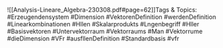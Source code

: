 
![[Analysis-Lineare_Algebra-230308.pdf#page=62]]Tags & Topics:
   #Erzeugendensystem
   #Dimension
   #VektorenDefinition
   #werdenDefinition
   #Linearkombinationen
   #Hllen
   #Skalarprodukts
   #Lngenbegriff
   #Hller
   #Basisvektoren
   #Untervektorraum
   #Vektorraums
   #Man
   #Vektorrume
   #dieDimension
   #VFr
   #ausfllenDefinition
   #Standardbasis
   #vfr